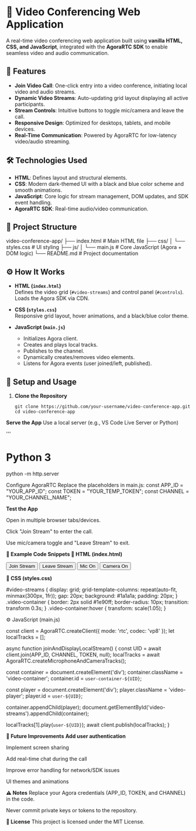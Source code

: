 # 🎥 Video Conferencing Web Application

A real-time video conferencing web application built using **vanilla HTML, CSS, and JavaScript**, integrated with the **AgoraRTC SDK** to enable seamless video and audio communication.

## 🚀 Features

- **Join Video Call**: One-click entry into a video conference, initiating local video and audio streams.
- **Dynamic Video Streams**: Auto-updating grid layout displaying all active participants.
- **Stream Controls**: Intuitive buttons to toggle mic/camera and leave the call.
- **Responsive Design**: Optimized for desktops, tablets, and mobile devices.
- **Real-Time Communication**: Powered by AgoraRTC for low-latency video/audio streaming.

## 🛠️ Technologies Used

- **HTML**: Defines layout and structural elements.
- **CSS**: Modern dark-themed UI with a black and blue color scheme and smooth animations.
- **JavaScript**: Core logic for stream management, DOM updates, and SDK event handling.
- **AgoraRTC SDK**: Real-time audio/video communication.

## 📁 Project Structure

video-conference-app/
├── index.html # Main HTML file
├── css/
│ └── styles.css # UI styling
├── js/
│ └── main.js # Core JavaScript (Agora + DOM logic)
└── README.md # Project documentation


## ⚙️ How It Works

- **HTML (`index.html`)**  
  Defines the video grid (`#video-streams`) and control panel (`#controls`). Loads the Agora SDK via CDN.

- **CSS (`styles.css`)**  
  Responsive grid layout, hover animations, and a black/blue color theme.

- **JavaScript (`main.js`)**  
  - Initializes Agora client.
  - Creates and plays local tracks.
  - Publishes to the channel.
  - Dynamically creates/removes video elements.
  - Listens for Agora events (user joined/left, published).

## 🔧 Setup and Usage

1. **Clone the Repository**
   ```
   git clone https://github.com/your-username/video-conference-app.git
   cd video-conference-app

**Serve the App**
Use a local server (e.g., VS Code Live Server or Python)

'''
# Python 3
python -m http.server

Configure AgoraRTC
Replace the placeholders in main.js:
const APP_ID = "YOUR_APP_ID";
const TOKEN = "YOUR_TEMP_TOKEN";
const CHANNEL = "YOUR_CHANNEL_NAME";

**Test the App**

Open in multiple browser tabs/devices.

Click "Join Stream" to enter the call.

Use mic/camera toggle and "Leave Stream" to exit.


**🧩 Example Code Snippets
📄 HTML (index.html)**

<div id="video-streams"></div>
<div id="controls">
  <button id="join-btn">Join Stream</button>
  <button id="leave-btn">Leave Stream</button>
  <button id="mic-btn">Mic On</button>
  <button id="camera-btn">Camera On</button>
</div>

**🎨 CSS (styles.css)**

#video-streams {
  display: grid;
  grid-template-columns: repeat(auto-fit, minmax(300px, 1fr));
  gap: 20px;
  background: #1a1a1a;
  padding: 20px;
}
.video-container {
  border: 2px solid #1e90ff;
  border-radius: 10px;
  transition: transform 0.3s;
}
.video-container:hover {
  transform: scale(1.05);
}

⚙️ JavaScript (main.js)

const client = AgoraRTC.createClient({ mode: 'rtc', codec: 'vp8' });
let localTracks = [];

async function joinAndDisplayLocalStream() {
  const UID = await client.join(APP_ID, CHANNEL, TOKEN, null);
  localTracks = await AgoraRTC.createMicrophoneAndCameraTracks();

  const container = document.createElement('div');
  container.className = 'video-container';
  container.id = `user-container-${UID}`;

  const player = document.createElement('div');
  player.className = 'video-player';
  player.id = `user-${UID}`;

  container.appendChild(player);
  document.getElementById('video-streams').appendChild(container);

  localTracks[1].play(`user-${UID}`);
  await client.publish(localTracks);
}

**🌟 Future Improvements**
**Add user authentication**

Implement screen sharing

Add real-time chat during the call

Improve error handling for network/SDK issues

UI themes and animations

**⚠️ Notes**
Replace your Agora credentials (APP_ID, TOKEN, and CHANNEL) in the code.

Never commit private keys or tokens to the repository.

**📄 License**
This project is licensed under the MIT License.

